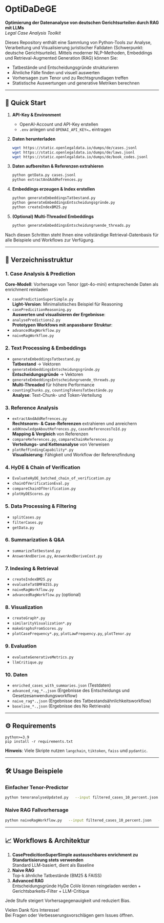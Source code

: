 # OptiDaDeGE

**Optimierung der Datenanalyse von deutschen Gerichtsurteilen durch RAG mit LLMs**  
*Legal Case Analysis Toolkit*

Dieses Repository enthält eine Sammlung von Python-Tools zur Analyse, Verarbeitung und Visualisierung juristischer Falldaten (Schwerpunkt: deutsche Gerichtsurteile). Mittels moderner NLP-Methoden, Embeddings und Retrieval-Augmented Generation (RAG) können Sie:

- Tatbestände und Entscheidungsgründe strukturieren  
- Ähnliche Fälle finden und visuell auswerten  
- Vorhersagen zum Tenor und zu Rechtsgrundlagen treffen  
- Statistische Auswertungen und generative Metriken berechnen  

---

## 🚀 Quick Start

1. **API-Key & Environment**  
   - OpenAI-Account und API-Key erstellen  
   - `.env` anlegen und `OPENAI_API_KEY=…` eintragen  

2. **Daten herunterladen**  
   ```bash
   wget https://static.openlegaldata.io/dumps/de/cases.jsonl
   wget https://static.openlegaldata.io/dumps/de/laws.jsonl
   wget https://static.openlegaldata.io/dumps/de/book_codes.jsonl
   ```

3. **Daten aufbereiten & Referenzen extrahieren**  
   ```bash
   python getData.py cases.jsonl
   python extractAndAddRefrences.py
   ```

4. **Embeddings erzeugen & Index erstellen**  
   ```bash
   python generateEmbeddingsTatbestand.py
   python generateEmbeddingsEntscheidungsgründe.py
   python createIndexBM25.py
   ```

5. **(Optional) Multi-Threaded Embeddings**  
   ```bash
   python generateEmbeddingsEntscheidungruende_threads.py
   ```

Nach diesen Schritten steht Ihnen eine vollständige Retrieval-Datenbasis für alle Beispiele und Workflows zur Verfügung.

---

## 📂 Verzeichnisstruktur

### 1. Case Analysis & Prediction  
  **Core-Modell**: Vorhersage von Tenor (gpt-4o-mini) entsprechende Daten als enrichment reinladen
- `casePredictionSuperSimple.py`  
  **Light-Version**: Minimalistisches Beispiel für Reasoning 
- `casePredicitionReasoning.py`  
  **Auswerten und visualisieren der Ergebnisse**: 
- `analysePredictions2.py`  
  **Prototypen Workfows mit anpassbarer Struktur**: 
- `advancedRagWorkflow.py`
- `naiveRagWorkfloe.py`  
### 2. Text Processing & Embeddings
- `generateEmbeddingsTatbestand.py`  
  **Tatbestand** → Vektoren  
- `generateEmbeddingsEntscheidungsgründe.py`  
  **Entscheidungsgründe** → Vektoren  
- `generateEmbeddingsEntscheidungruende_threads.py`  
  **Multi-Threaded** für höhere Performance  
- `countingChunks.py`, `countingTokensTatbestände.py`  
  **Analyse**: Text-Chunk- und Token-Verteilung  

### 3. Reference Analysis
- `extractAndAddRefrences.py`  
  **Rechtsnorm- & Case-Referenzen** extrahieren und anreichern  
- `addKnowledgeAboutRefrences.py`, `casesReferencesToId.py`  
  **Mapping & Vergleich** von Referenzen  
- `compareReferences.py`, `compareChainReferences.py`  
  **Verteilungs- und Kettenanalyse** von Verweisen  
- `plotRefFindingCapability*.py`  
  **Visualisierung**: Fähigkeit und Workflow der Referenzfindung  

### 4. HyDE & Chain of Verification
- `EvaluateHyDE_batched_chain_of_verification.py`  
- `chainOfVerificationEval.py`  
- `compareChainOfVerification.py`  
- `plotHyDEScores.py`  

### 5. Data Processing & Filtering
- `splitCases.py`  
- `filterCases.py`  
- `getData.py`  

### 6. Summarization & Q&A
- `summarizeTatbestand.py`  
- `AnswerAndDerive.py`, `AnswerAndDeriveCost.py`  

### 7. Indexing & Retrieval
- `createIndexBM25.py`  
- `evaluateTatBMFAISS.py`  
- `naiveRagWorkflow.py`  
- `advancedRagWorkflow.py` (optional)  

### 8. Visualization
- `createGraph*.py`  
- `similarityVisualization*.py`  
- `makeGraphsFromScores.py`  
- `plotCaseFrequency*.py`, `plotLawFrequency.py`, `plotTenor.py`  

### 9. Evaluation
- `evaluateGenerativeMetrics.py`  
- `llmCritique.py`  

### 10. Daten
- `enriched_cases_with_summaries.json`  (Testdaten)
- `advanced_rag_*.,json` (Ergebnisse des Entscheidungs und Gesetzesanwendungsworkflow)
- `naive_rag*.,json` (Ergebnisse des Tatbestandsähnlichkeitsworkflow)
- `baseline_*.,json` (Ergebnisse des No Retrievals)


---

## ⚙️ Requirements

```text
python>=3.9
pip install -r requirements.txt
```

**Hinweis**: Viele Skripte nutzen `langchain`, `tiktoken`, `faiss` und `pydantic`.

---

## 🛠️ Usage Beispiele

### Einfacher Tenor-Predictor

```bash
python tenoranalyseUpdated.py   --input filtered_cases_10_percent.json   --output filtered_cases_10_percent_tenor.json
```

### Naive RAG Fallvorhersage

```bash
python naiveRagWorkflow.py   --input filtered_cases_10_percent.json   --output naive_rag_case_predictions.json
```

---

## 📈 Workflows & Architektur

1. **CasePredicitionSuperSimple austauschbares enrichment zu Standartisierung stets verwenden**  
   Standard LLM-basiert, dient als Baseline  
2. **Naive RAG**  
   Top-k ähnliche Tatbestände (BM25 & FAISS)  
3. **Advanced RAG**  
   Entscheidungsgründe HyDe CoVe lönnen reingeladen werden + Gerichtsbarkeits-Filter + LLM-Critique  

Jede Stufe steigert Vorhersagegenauigkeit und reduziert Bias.


Vielen Dank fürs Interesse!  
Bei Fragen oder Verbesserungsvorschlägen gern Issues öffnen.
